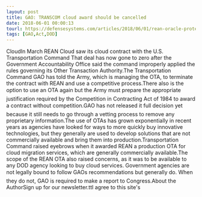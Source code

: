 ```yaml
---
layout: post
title: GAO: TRANSCOM cloud award should be cancelled
date: 2018-06-01 00:00:13
tourl: https://defensesystems.com/articles/2018/06/01/rean-oracle-protest-gao.aspx
tags: [GAO,Act,DOD]
---
```

CloudIn March REAN Cloud saw its cloud contract with the U.S. Transportation Command That deal has now gone to zero after the Government Accountability Office said the command improperly applied the rules governing its Other Transaction Authority.The Transportation Command GAO has told the Army, which is managing the OTA, to terminate the contract with REAN and use a competitive process.There also is the option to use an OTA again but the Army must prepare the appropriate justification required by the Competition in Contracting Act of 1984 to award a contract without competition.GAO has not released it full decision yet because it still needs to go through a vetting process to remove any proprietary information.The use of OTAs has grown exponentially in recent years as agencies have looked for ways to more quickly buy innovative technologies, but they generally are used to develop solutions that are not commercially available and bring them into production.Transportation Command raised eyebrows when it awarded REAN a production OTA for cloud migration services, which are generally commercially available.The scope of the REAN OTA also raised concerns, as it was to be available to any DOD agency looking to buy cloud services. Government agencies are not legally bound to follow GAOs recommendations but generally do. When they do not, GAO is required to make a report to Congress.About the AuthorSign up for our newsletter.ttI agree to this site's 